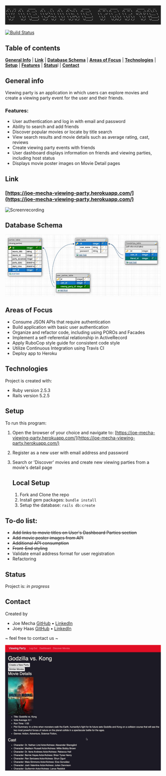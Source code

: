![Title](lib/images/title_01_viewing_party.jpeg)

[![Build Status](https://travis-ci.com/joemecha/viewing_party.svg?branch=main)](https://travis-ci.com/joemecha/viewing_party)
## Table of contents
[**General Info**](#general-info) |
[**Link**](#link) |
[**Database Schema**](#database-schema) |
[**Areas of Focus**](#areas-of-focus) |
[**Technologies**](#technologies) |
[**Setup**](#setup) |
[**Features**](#features) |
[**Status**](#status)l |
[**Contact**](contact)


## General info
Viewing party is an application in which users can explore movies and create a viewing party event for the user and their friends.

### Features:
  * User authentication and log in with email and password
  * Ability to search and add friends
  * Discover popular movies or locate by title search
  * View search results and movie details such as average rating, cast, reviews
  * Create viewing party events with friends
  * User dashboard displays information on friends and viewing parties, including host status
  * Displays movie poster images on Movie Detail pages


## Link
### [https://joe-mecha-viewing-party.herokuapp.com/](https://joe-mecha-viewing-party.herokuapp.com/)


![Screenrecording](lib/images/viewing_party_demo.gif)

## Database Schema
![Diagram](lib/images/viewing_party_diagram.jpeg "Database Schema")

## Areas of Focus
* Consume JSON APIs that require authentication
* Build application with basic user authentication
* Organize and refactor code, including using POROs and Facades
* Implement a self-referential relationship in ActiveRecord
* Apply RuboCop style guide for consistent code style
* Utilize Continuous Integration using Travis CI
* Deploy app to Heroku

## Technologies
Project is created with:
* Ruby version 2.5.3
* Rails version 5.2.5

## Setup
To run this program:

1. Open the browser of your choice and navigate to:
[https://joe-mecha-viewing-party.herokuapp.com/](https://joe-mecha-viewing-party.herokuapp.com/)
2. Register as a new user with email address and password
3. Search or 'Discover' movies and create new viewing parties from a movie's detail page

   ## Local Setup

   1. Fork and Clone the repo
   2. Install gem packages: `bundle install`
   3. Setup the database: `rails db:create`

## To-do list:
* ~~Add links to movie titles on User's Dashboard Parties section~~
* ~~Add movie poster images from API~~
* ~~Additional API consumption~~
* ~~Front-End styling~~
* Validate email address format for user registration
* Refactoring


## Status
Project is: _in progress_

## Contact
Created by
* Joe Mecha [GitHub](https://github.com/joemecha) • [LinkedIn](https://www.linkedin.com/in/joemecha/)
* Joey Haas [GitHub](https://github.com/joeyh92989) • [LinkedIn](https://www.linkedin.com/in/haasjoseph/)

~ feel free to contact us ~

![Screenshot](lib/images/movie_detail_screenshot.jpeg)
